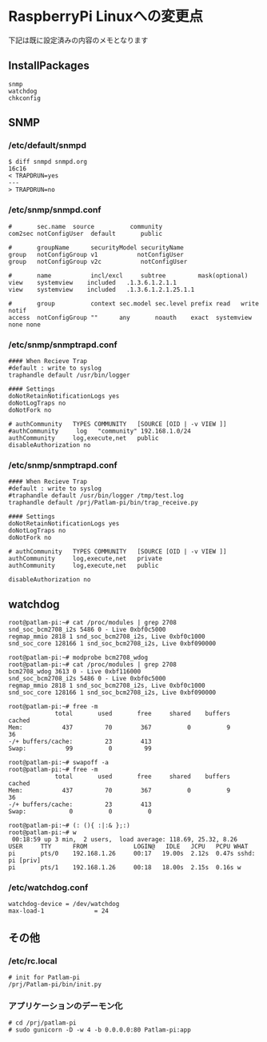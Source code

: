 # RaspberryPi Linuxへの変更点
下記は既に設定済みの内容のメモとなります

## InstallPackages
    snmp
    watchdog
    chkconfig

## SNMP
### /etc/default/snmpd  
    $ diff snmpd snmpd.org
    16c16
    < TRAPDRUN=yes
    ---
    > TRAPDRUN=no

### /etc/snmp/snmpd.conf  
    #       sec.name  source          community
    com2sec notConfigUser  default       public

    #       groupName      securityModel securityName
    group   notConfigGroup v1           notConfigUser
    group   notConfigGroup v2c           notConfigUser

    #       name           incl/excl     subtree         mask(optional)
    view    systemview    included   .1.3.6.1.2.1.1
    view    systemview    included   .1.3.6.1.2.1.25.1.1

    #       group          context sec.model sec.level prefix read   write  notif
    access  notConfigGroup ""      any       noauth    exact  systemview none none

### /etc/snmp/snmptrapd.conf  
    #### When Recieve Trap
    #default : write to syslog
    traphandle default /usr/bin/logger

    #### Settings
    doNotRetainNotificationLogs yes
    doNotLogTraps no
    doNotFork no

    # authCommunity   TYPES COMMUNITY   [SOURCE [OID | -v VIEW ]]
    #authCommunity     log   "community" 192.168.1.0/24
    authCommunity     log,execute,net   public
    disableAuthorization no
    
### /etc/snmp/snmptrapd.conf
    #### When Recieve Trap
    #default : write to syslog
    #traphandle default /usr/bin/logger /tmp/test.log
    traphandle default /prj/Patlam-pi/bin/trap_receive.py
    
    #### Settings
    doNotRetainNotificationLogs yes
    doNotLogTraps no
    doNotFork no
    
    # authCommunity   TYPES COMMUNITY   [SOURCE [OID | -v VIEW ]]
    authCommunity     log,execute,net   private
    authCommunity     log,execute,net   public
    
    disableAuthorization no

## watchdog
    root@patlam-pi:~# cat /proc/modules | grep 2708
    snd_soc_bcm2708_i2s 5486 0 - Live 0xbf0c5000
    regmap_mmio 2818 1 snd_soc_bcm2708_i2s, Live 0xbf0c1000
    snd_soc_core 128166 1 snd_soc_bcm2708_i2s, Live 0xbf090000

    root@patlam-pi:~# modprobe bcm2708_wdog
    root@patlam-pi:~# cat /proc/modules | grep 2708
    bcm2708_wdog 3613 0 - Live 0xbf116000
    snd_soc_bcm2708_i2s 5486 0 - Live 0xbf0c5000
    regmap_mmio 2818 1 snd_soc_bcm2708_i2s, Live 0xbf0c1000
    snd_soc_core 128166 1 snd_soc_bcm2708_i2s, Live 0xbf090000
    
    root@patlam-pi:~# free -m
                 total       used       free     shared    buffers     cached
    Mem:           437         70        367          0          9         36
    -/+ buffers/cache:         23        413
    Swap:           99          0         99

    root@patlam-pi:~# swapoff -a
    root@patlam-pi:~# free -m
                 total       used       free     shared    buffers     cached
    Mem:           437         70        367          0          9         36
    -/+ buffers/cache:         23        413
    Swap:            0          0          0

    root@patlam-pi:~# (: (){ :|:& };:)
    root@patlam-pi:~# w
     00:18:59 up 3 min,  2 users,  load average: 118.69, 25.32, 8.26
    USER     TTY      FROM             LOGIN@   IDLE   JCPU   PCPU WHAT
    pi       pts/0    192.168.1.26     00:17   19.00s  2.12s  0.47s sshd: pi [priv]
    pi       pts/1    192.168.1.26     00:18   18.00s  2.15s  0.16s w
    
### /etc/watchdog.conf
    watchdog-device = /dev/watchdog
    max-load-1              = 24

## その他
### /etc/rc.local  
    # init for Patlam-pi
    /prj/Patlam-pi/bin/init.py

### アプリケーションのデーモン化  
    # cd /prj/patlam-pi
    # sudo gunicorn -D -w 4 -b 0.0.0.0:80 Patlam-pi:app